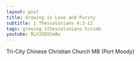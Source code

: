 ```yaml
---
layout: post
title: Growing in Love and Purity
subtitle: 1 Thessalonians 4:3-12
tags: growing 1thessalonians tcccmb
youtube: RLXIOQ91m8o
---
```


Tri-City Chinese Christian Church MB (Port Moody)
